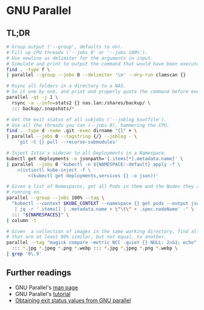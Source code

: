 # GNU Parallel

## TL;DR

```sh
# Group output ('--group', defaults to on).
# Fill up CPU threads ('--jobs 0' or '--jobs 100%').
# Use newline as delimiter for the arguments in input.
# Simulate and print to output the command that would have been executed.
find . -type f \
| parallel --group --jobs 0 --delimiter '\n' --dry-run clamscan {}

# Rsync all folders in a directory to a NAS.
# So it one by one, and print and properly quote the command before execution.
parallel -qt -j 1 \
  rsync -a --info=stats2 {} nas.lan:/shares/backup/ \
  ::: backup/.snapshots/*

# Get the exit status of all subjobs ('--joblog $outfile').
# Use all the threads you can (--jobs 0), hammering the CPU.
find . -type d -name .git -exec dirname "{}" + \
| parallel --jobs 0 --tagstring {/} --joblog - \
    'git -C {} pull --recurse-submodules'

# Inject Istio's sidecar to all Deployments in a Namespace.
kubectl get deployments -o jsonpath='{.items[*].metadata.name}' \
| parallel --jobs 0 'kubectl -n ${NAMESPACE:-default} apply -f \
    <(istioctl kube-inject -f \
        <(kubectl get deployments,services {} -o json))'

# Given a list of Namespaces, get all Pods in them and the Nodes they are
# running on.
parallel --group --jobs 100% --tag \
  "kubectl --context $KUBE_CONTEXT --namespace {} get pods --output json \
   | jq -r '.items[] | .metadata.name + \"\t\" + .spec.nodeName' -" \
  ::: "${NAMESPACES}" \
| column -t

# Given  a collection of images in the same working directory, find all those
# that are at least 90% similar, but not equal, to another.
parallel --tag "magick compare -metric NCC -quiet {} NULL: 2>&1; echo" \
  ::: *.jpg *.jpeg *.png *.webp ::: *.jpg *.jpeg *.png *.webp \
| grep '0\.9'
```

## Further readings

- GNU Parallel's [man page]
- GNU Parallel's [tutorial]
- [Obtaining exit status values from GNU parallel]

[man page]: https://www.gnu.org/software/parallel/man.html
[tutorial]: https://www.gnu.org/software/parallel/parallel_tutorial.html

[obtaining exit status values from gnu parallel]: https://stackoverflow.com/questions/6310181/obtaining-exit-status-values-from-gnu-parallel#6789085
